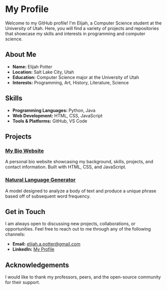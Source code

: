 # My Profile

Welcome to my GitHub profile! I'm Elijah, a Computer Science student at the University of Utah. Here, you will find a variety of projects and repositories that showcase my skills and interests in programming and computer science.

## About Me

- **Name:** Elijah Potter
- **Location:** Salt Lake City, Utah
- **Education:** Computer Science major at the University of Utah
- **Interests:** Programming, Art, History, Literature, Science

## Skills

- **Programming Languages:** Python, Java
- **Web Development:** HTML, CSS, JavaScript
- **Tools & Platforms:** GitHub, VS Code

## Projects

### [My Bio Website](https://www.elijahpotter.com)
A personal bio website showcasing my background, skills, projects, and contact information. Built with HTML, CSS, and JavaScript.

### [Natural Language Generator](https://github.com/Celestron1123/Natural-Language-Generator)
A model designed to analyze a body of text and produce a unique phrase based off of subsequent word frequency.

## Get in Touch

I am always open to discussing new projects, collaborations, or opportunities. Feel free to reach out to me through any of the following channels:

- **Email:** elijah.a.potter@gmail.com
- **LinkedIn:** [My Profile](https://www.linkedin.com/in/elijah-a-potter/)

## Acknowledgements

I would like to thank my professors, peers, and the open-source community for their support.
